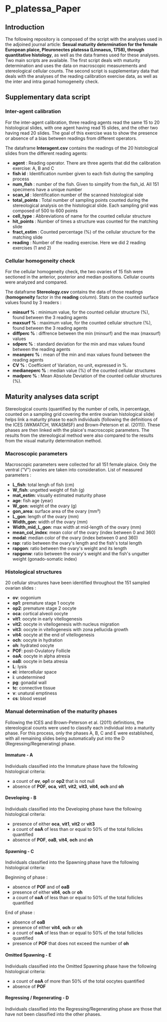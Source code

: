 # P_platessa_Paper

## Introduction
  
The following repository is composed of the script with the analyses used in the adjoined journal article: **Sexual maturity determination for the female European plaice, Pleuronectes platessa (Linnaeus, 1758), through quantitative histology**, as well as the data frames used for these analyses. Two main scripts are available.
The first script deals with maturity determination and uses the data on macroscopic measurements and stereological cellular counts. 
The second script is supplementary data that deals with the analyses of the reading calibration exercise data, as well as the inter and intra gonad homogeneity check. 

 ## Supplementary data script

### Inter-agent calibration
For the inter-agent calibration, three reading agents read the same 15 to 20 histological slides, with one agent having read 15 slides, and the other two having read 20 slides. The goal of this exercise was to show the presence or absence of a bias between readings from different operators.

The dataframe **Interagent.csv** contains the readings of the 20 histological slides from the different reading agents:
- **agent** : Reading operator. There are three agents that did the calibration exercise: A, B and C
- **fish id** : Identification number given to each fish during the sampling process
- **num_fish** : number of the fish. Given to simplify from the fish_id. All 151 specimens have a unique number
- **scan_id** : Identification number of the scanned histological side
- **total_points** : Total number of sampling points counted during the stereological analysis on the histological slide. Each sampling grid was composed of 500 to 600 points
- **cell_type** : Abbreviations of name for the counted cellular structure
- **hit_points** : Number of times a structure was counted for the matching slide
- **fract_estim** : Counted percentage (%) of the cellular structure for the matching slide
- **reading** : Number of the reading exercise. Here we did 2 reading exercises (1 and 2)

### Cellular homogeneity check
For the cellular homogeneity check, the two ovaries of 15 fish were sectioned in the anterior, posterior and median positions. Cellular counts were analyzed and compared.

The dataframe **Stereology.csv** contains the data of those readings (**homogeneity** factor in the **reading** column). Stats on the counted surface values found by 3 readers :
- **minsurf %** : minimum value, for the counted cellular structure (%), found between the 3 reading agents
- **maxsurf %** : maximum value, for the counted cellular structure (%), found between the 3 reading agents
- **diffperc %** : diffrence between the min (minsurf) and the max (maxsurf) values
- **sdperc %** : standard deviation for the min and max values found between the reading agents
- **meanperc %** : mean of the min and max values found between the reading agents
- **CV %** : Coefficient of Variation, no unit, expressed in %.
- **medianeperc %** : median value (%) of the counted cellular structures
- **madperc %** : Mean Absolute Deviation of the counted cellular structures (%).

## Maturity analyses data script

Stereological counts (quantified by the number of cells, in percentage, counted on a sampling grid covering the entire ovarian histological slide) helps link a maturity phase to each individuals (following the definitions of the ICES (WKMATCH, WKASMSF) and Brown-Peterson et al. (2011)). These phases are then linked with the plaice's macroscopic parameters. The results from the stereological method were also compared to the results from the visual maturity determination method. 

### Macroscopic parameters
Macroscopic parameters were collected for all 151 female plaice. Only the ventral ("V") ovaries are taken into consideration. List of measured parameters :
- **L_fish**: total lengh of fish (cm)
- **W_fish**: ungetted weight of fish (g)
- **mat_estim**: visually estimated maturity phase
- **age**: fish age (year)
- **W_gon**: weight of the ovary (g)
- **gon_area**: surface area of the ovary (mm²)
- **L_gon**: length of the ovary (mm)
- **Width_gon**: width of the ovary (mm)
- **Width_mid_L_gon**: max width at mid-length of the ovary (mm)
- **mean_col_index**: mean color of the ovary (index between 0 and 360)
- **modal**: median color of the ovary (index between 0 and 360)
- **rap**: ratio between the ovary's length and the fish's total length
- **rapgon**: ratio between the ovary's weight and its length
- **rapgonw**: ratio between the ovary's weight and the fish's ungutter weight (gonado-somatic index)

### Histological structures
20 cellular structures have been identified throughout the 151 sampled ovarian slides :
- **ov**: oogonium
- **op1**: premature stage 1 oocyte
- **op2**: premature stage 2 oocyte
- **oca**: cortical alveoli oocyte
- **vit1**: oocyte in early vitellogenesis
- **vit2**: oocyte in vitellogenesis with nucleus migration
- **vit3**: oocyte in vitellogenesis with zona pellucida growth
- **vit4**: oocyte at the end of vitellogenesis
- **och**: oocyte in hydration
- **oh**: hydrated oocyte
- **POF**: post-Ovulatory Follicle
- **oaA**: oocyte in alpha atresia
- **oaB**: oocyte in beta atresia
- **L**: lysis
- **ei**: intercellular space
- **i**: undetermined
- **pg**: gonadal wall
- **tc**: connective tissue
- **v**: unatural emptiness
- **cs**: blood vessel

### Manual determination of the maturity phases

Following the ICES and Brown-Peterson et al. (2011) definitions, the stereological counts were used to classify each individual into a maturity phase. For this process, only the phases A, B, C and E were established, with all remaining slides being automatically put into the D (Regressing/Regenerating) phase.

#### Immature - A
Individuals classified into the Immature phase have the following histological criteria:
- a count of **ov**, **op1** or **op2** that is not null
- absence of **POF**, **oca**, **vit1**, **vit2**, **vit3**, **vit4**, **och** and **oh**

#### Developing - B
Individuals classified into the Developing phase have the following histological criteria:
- presence of either **oca**, **vit1**, **vit2** or **vit3**
- a count of **oaA** of less than or equal to 50% of the total follicles quantified
- absence of **POF**, **oaB**, **vit4**,  **och** and **oh**

#### Spawning - C
Individuals classified into the Spawning phase have the following histological criteria:

Beginning of phase :
- absence of **POF** and of **oaB**
- presence of either **vit4**, **och** or **oh**
- a count of **oaA** of less than or equal to 50% of the total follicles quantified

End of phase :
- absence of **oaB**
- presence of either **vit4**, **och** or **oh**
- a count of **oaA** of less than or equal to 50% of the total follicles quantified
- presence of **POF** that does not exceed the number of **oh**

#### Omitted Spawning - E
Individuals classified into the Omitted Spawning phase have the following histological criteria:
- a count of **oaA** of more than 50% of the total oocytes quantified
- absence of **POF**

#### Regressing / Regenerating - D
Individuals classified into the Regressing/Regenerating phase are those that have not been classified into the other phases.
